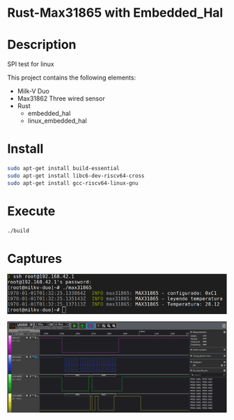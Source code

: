 # Rust-Max31865 with Embedded_Hal

# Description

SPI test for linux 

This project contains the following elements:
- Milk-V Duo
- Max31862 Three wired sensor
- Rust
  - embedded_hal
  - linux_embedded_hal

# Install

```bash
sudo apt-get install build-essential
sudo apt-get install libc6-dev-riscv64-cross
sudo apt-get install gcc-riscv64-linux-gnu
```

# Execute

```bash
./build
```

# Captures

![Output](images/result.png)

![Logic Analizer](images/logic-analizer.png)